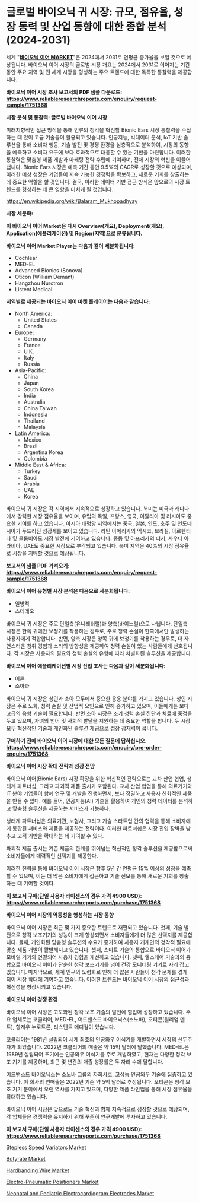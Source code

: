 <p><h1>글로벌 바이오닉 귀 시장: 규모, 점유율, 성장 동력 및 산업 동향에 대한 종합 분석 (2024-2031)</h1></p><p>세계 "<strong><a href="https://www.reliableresearchreports.com/bionic-ears-r1751368?utm_campaign=105&utm_medium=8&utm_source=Github&utm_content=ia&utm_term=10112024&utm_id=bionic-ears">바이오닉 이어 MARKET</a></strong>"은 2024에서 2031로 연평균 증가율을 보일 것으로 예상됩니다. 바이오닉 이어 시장의 글로벌 시장 개요는 2024에서 2031로 이어지는 기간 동안 주요 지역 및 전 세계 시장을 형성하는 주요 트렌드에 대한 독특한 통찰력을 제공합니다.</p>
<p><strong>바이오닉 이어 시장 조사 보고서의 PDF 샘플 다운로드: <a href="https://www.reliableresearchreports.com/enquiry/request-sample/1751368?utm_campaign=105&utm_medium=8&utm_source=Github&utm_content=ia&utm_term=10112024&utm_id=bionic-ears">https://www.reliableresearchreports.com/enquiry/request-sample/1751368</a></strong></p>
<p><strong>시장 분석 및 통찰력: 글로벌 바이오닉 이어 시장</strong></p>
<p><p>미래지향적인 접근 방식을 통해 인류의 청각을 혁신할 Bionic Ears 시장 통찰력을 수집하는 데 있어 고급 기술들이 활용되고 있습니다. 인공지능, 빅데이터 분석, IoT 기반 솔루션을 통해 소비자 행동, 기술 발전 및 경쟁 환경을 심층적으로 분석하여, 시장의 동향을 예측하고 소비자 요구에 보다 효과적으로 대응할 수 있는 기반을 마련합니다. 이러한 통찰력은 맞춤형 제품 개발과 마케팅 전략 수립에 기여하며, 전체 시장의 혁신을 이끌어냅니다. Bionic Ears 시장은 예측 기간 동안 9.5%의 CAGR로 성장할 것으로 예상되며, 이러한 예상 성장은 기업들이 지속 가능한 경쟁력을 확보하고, 새로운 기회를 창출하는 데 중요한 역할을 할 것입니다. 결국, 이러한 데이터 기반 접근 방식은 앞으로의 시장 트렌드를 형성하는 데 큰 영향을 미치게 될 것입니다.</p></p>
<p><a href="%7CAUTHORITHY_DOMAIN_URL%7C?utm_campaign=105&utm_medium=8&utm_source=Github&utm_content=ia&utm_term=10112024&utm_id=bionic-ears">https://en.wikipedia.org/wiki/Balaram_Mukhopadhyay</a></p>
<p><strong>시장 세분화:</strong></p>
<p><strong>이 바이오닉 이어 Market은 다시 Overview(개요), Deployment(개요), Application(애플리케이션) 및 Region(지역)으로 분류됩니다.</strong></p>
<p><strong>바이오닉 이어 Market Player는 다음과 같이 세분화됩니다:</strong></p>
<p><ul><li>Cochlear</li><li>MED-EL</li><li>Advanced Bionics (Sonova)</li><li>Oticon (William Demant)</li><li>Hangzhou Nurotron</li><li>Listent Medical</li></ul></p>
<p><strong>지역별로 제공되는 바이오닉 이어 마켓 플레이어는 다음과 같습니다:</strong></p>
<p><ul>
    <li>
        North America:
        <ul>
            <li>United States</li>
            <li>Canada</li>
        </ul>
    </li>
    <li>
        Europe:
        <ul>
            <li>Germany</li>
            <li>France</li>
            <li>U.K.</li>
            <li>Italy</li>
            <li>Russia</li>
        </ul>
    </li>
    <li>
        Asia-Pacific:
        <ul>
            <li>China</li>
            <li>Japan</li>
            <li>South Korea</li>
            <li>India</li>
            <li>Australia</li>
            <li>China Taiwan</li>
            <li>Indonesia</li>
            <li>Thailand</li>
            <li>Malaysia</li>
        </ul>
    </li>
    <li>
        Latin America:
        <ul>
            <li>Mexico</li>
            <li>Brazil</li>
            <li>Argentina Korea</li>
            <li>Colombia</li>
        </ul>
    </li>
    <li>
        Middle East & Africa:
        <ul>
            <li>Turkey</li>
            <li>Saudi</li>
            <li>Arabia</li>
            <li>UAE</li>
            <li>Korea</li>
        </ul>
    </li>
    </ul></p>
<p><p>바이오닉 귀 시장은 각 지역에서 지속적으로 성장하고 있습니다. 북미는 미국과 캐나다에서 강력한 시장 점유율을 보이며, 유럽의 독일, 프랑스, 영국, 이탈리아 및 러시아도 중요한 기여를 하고 있습니다. 아시아 태평양 지역에서는 중국, 일본, 인도, 호주 및 인도네시아가 두드러진 성장세를 보이고 있습니다. 라틴 아메리카의 멕시코, 브라질, 아르헨티나 및 콜롬비아도 시장 발전에 기여하고 있습니다. 중동 및 아프리카의 터키, 사우디 아라비아, UAE도 중요한 시장으로 부각되고 있습니다. 북미 지역은 40%의 시장 점유율로 시장을 지배할 것으로 예상됩니다.</p></p>
<p><strong>보고서의 샘플 PDF 가져오기: <a href="https://www.reliableresearchreports.com/enquiry/request-sample/1751368?utm_campaign=105&utm_medium=8&utm_source=Github&utm_content=ia&utm_term=10112024&utm_id=bionic-ears">https://www.reliableresearchreports.com/enquiry/request-sample/1751368</a></strong></p>
<p><strong>바이오닉 이어 유형별 시장 분석은 다음으로 세분화됩니다:</strong></p>
<p><ul><li>일방적</li><li>스테레오</li></ul></p>
<p><p>바이오닉 귀 시장은 주로 단일측(유니레터럴)과 양측(바이노럴)으로 나뉩니다. 단일측 시장은 한쪽 귀에만 보청기를 착용하는 경우로, 주로 청력 손실이 한쪽에서만 발생하는 사용자에게 적합합니다. 반면, 양측 시장은 양쪽 귀에 보청기를 착용하는 경우로, 더 자연스러운 청취 경험과 소리의 방향성을 제공하여 청력 손실이 있는 사람들에게 선호됩니다. 각 시장은 사용자의 필요와 청력 손실의 유형에 따라 차별화된 솔루션을 제공합니다.</p></p>
<p><strong>바이오닉 이어 애플리케이션별 시장 산업 조사는 다음과 같이 세분화됩니다:</strong></p>
<p><ul><li>어른</li><li>소아과</li></ul></p>
<p><p>바이오닉 귀 시장은 성인과 소아 모두에서 중요한 응용 분야를 가지고 있습니다. 성인 시장은 주로 노화, 청력 손실 및 산업적 요인으로 인해 증가하고 있으며, 이들에게는 보다 고급의 음향 기술이 필요합니다. 반면 소아 시장은 조기 청력 손실 진단과 치료에 중점을 두고 있으며, 자녀의 언어 및 사회적 발달을 지원하는 데 중요한 역할을 합니다. 두 시장 모두 혁신적인 기술과 개인화된 솔루션 제공으로 성장 잠재력이 큽니다.</p></p>
<p><strong>구매하기 전에 바이오닉 이어 시장에 대한 모든 질문에 답하십시오. <a href="https://www.reliableresearchreports.com/enquiry/pre-order-enquiry/1751368?utm_campaign=105&utm_medium=8&utm_source=Github&utm_content=ia&utm_term=10112024&utm_id=bionic-ears">https://www.reliableresearchreports.com/enquiry/pre-order-enquiry/1751368</a></strong></p>
<p><strong>바이오닉 이어 시장 확대 전략과 성장 전망</strong></p>
<p><p>바이오닉 이어(Bionic Ears) 시장 확장을 위한 혁신적인 전략으로는 교차 산업 협업, 생태계 파트너십, 그리고 파괴적 제품 출시가 포함된다. 교차 산업 협업을 통해 의료기기와 IT 분야 기업들이 함께 연구 및 개발을 진행하면서, 보다 정밀하고 사용자 친화적인 제품을 만들 수 있다. 예를 들어, 인공지능(AI) 기술을 활용하여 개인의 청력 데이터를 분석하고 맞춤형 솔루션을 제공하는 서비스가 가능하다. </p><p>생태계 파트너십은 의료기관, 보험사, 그리고 기술 스타트업 간의 협력을 통해 소비자에게 통합된 서비스와 제품을 제공하는 전략이다. 이러한 파트너십은 시장 진입 장벽을 낮추고 고객 기반을 확대하는 데 기여할 수 있다. </p><p>파괴적 제품 출시는 기존 제품의 한계를 뛰어넘는 혁신적인 청각 솔루션을 제공함으로써 소비자들에게 매력적인 선택지를 제공한다. </p><p>이러한 전략을 통해 바이오닉 이어 시장은 향후 5년 간 연평균 15% 이상의 성장을 예측할 수 있으며, 이는 더 많은 소비자에게 접근하고 기술 진보를 통해 새로운 기회를 창출하는 데 기여할 것이다.</p></p>
<p><strong>이 보고서 구매(단일 사용자 라이센스의 경우 가격 4900 USD): <a href="https://www.reliableresearchreports.com/purchase/1751368?utm_campaign=105&utm_medium=8&utm_source=Github&utm_content=ia&utm_term=10112024&utm_id=bionic-ears">https://www.reliableresearchreports.com/purchase/1751368</a></strong></p>
<p><strong>바이오닉 이어 시장의 역동성을 형성하는 시장 동향</strong></p>
<p><p>바이오닉 이어 시장은 최근 몇 가지 중요한 트렌드로 재편되고 있습니다. 첫째, 기술 발전으로 청각 보조기기의 성능이 크게 향상되면서 소비자들에게 더 많은 선택지를 제공합니다. 둘째, 개인화된 맞춤형 솔루션의 수요가 증가하여 사용자 개개인의 청각적 필요에 맞춘 제품 개발이 활발해지고 있습니다. 셋째, 스마트 기술의 통합으로 바이오닉 이어가 모바일 기기와 연결되어 사용자 경험을 개선하고 있습니다. 넷째, 헬스케어 기술과의 융합으로 바이오닉 이어가 단순한 청각 보조기기를 넘어 건강 모니터링 기기로 자리 잡고 있습니다. 마지막으로, 세계 인구의 노령화로 인해 더 많은 사람들이 청각 문제를 겪게 되어 시장 확대에 기여하고 있습니다. 이러한 트렌드는 바이오닉 이어 시장의 접근성과 혁신성을 향상시키고 있습니다.</p></p>
<p><strong>바이오닉 이어 경쟁 환경</strong></p>
<p><p>바이오닉 이어 시장은 고도화된 청각 보조 기술의 발전에 힘입어 성장하고 있습니다. 주요 업체로는 코클리어, MED-EL, 어드밴스드 바이오닉스(소노바), 오티콘(윌리엄 덴트), 항저우 누로트론, 리스텐트 메디컬이 있습니다.</p><p>코클리어는 1981년 설립되어 세계 최초의 인공와우 이식기를 개발하면서 시장의 선두주자가 되었습니다. 2022년 코클리어의 매출은 약 15억 달러에 달했습니다. MED-EL은 1989년 설립되어 초기에는 인공와우 이식기를 주로 개발하였고, 현재는 다양한 청각 보조 기기를 제공하며, 최근 몇 년간의 매출 성장률은 두 자리 수에 달합니다.</p><p>어드밴스드 바이오닉스는 소노바 그룹의 자회사로, 고성능 인공와우 기술에 집중하고 있습니다. 이 회사의 연매출은 2022년 기준 약 5억 달러로 추정됩니다. 오티콘은 청각 보조 기기 분야에서 오랜 역사를 가지고 있으며, 다양한 제품 라인업을 통해 시장 점유율을 확대하고 있습니다. </p><p>바이오닉 이어 시장은 앞으로도 기술 혁신과 함께 지속적으로 성장할 것으로 예상되며, 각 업체들은 경쟁력을 유지하기 위해 꾸준히 연구개발에 투자하고 있습니다.</p></p>
<p><strong>이 보고서 구매(단일 사용자 라이센스의 경우 가격 4900 USD): <a href="https://www.reliableresearchreports.com/purchase/1751368?utm_campaign=105&utm_medium=8&utm_source=Github&utm_content=ia&utm_term=10112024&utm_id=bionic-ears">https://www.reliableresearchreports.com/purchase/1751368</a></strong></p>
<p><p><a href="https://www.linkedin.com/pulse/global-stepless-speed-variators-industry-analysis-share-growth-py75c?utm_campaign=105&utm_medium=8&utm_source=Github&utm_content=ia&utm_term=10112024&utm_id=bionic-ears">Stepless Speed Variators Market</a></p><p><a href="https://github.com/JamesCox407/Market-Research-Report-List-1/blob/main/butyrate-market.md?utm_campaign=105&utm_medium=8&utm_source=Github&utm_content=ia&utm_term=10112024&utm_id=bionic-ears">Butyrate Market</a></p><p><a href="https://github.com/tacitam515l/Market-Research-Report-List-1/blob/main/hardbanding-wire-market.md?utm_campaign=105&utm_medium=8&utm_source=Github&utm_content=ia&utm_term=10112024&utm_id=bionic-ears">Hardbanding Wire Market</a></p><p><a href="https://www.linkedin.com/pulse/global-electro-pneumatic-positioners-market-pulse-trends-growth-n837c?utm_campaign=105&utm_medium=8&utm_source=Github&utm_content=ia&utm_term=10112024&utm_id=bionic-ears">Electro-Pneumatic Positioners Market</a></p><p><a href="https://issuu.com/reportprime-2/docs/neonatal-and-pediatric-electrocardi_423e2f57a413da?utm_campaign=105&utm_medium=8&utm_source=Github&utm_content=ia&utm_term=10112024&utm_id=bionic-ears">Neonatal and Pediatric Electrocardiogram Electrodes Market</a></p></p>